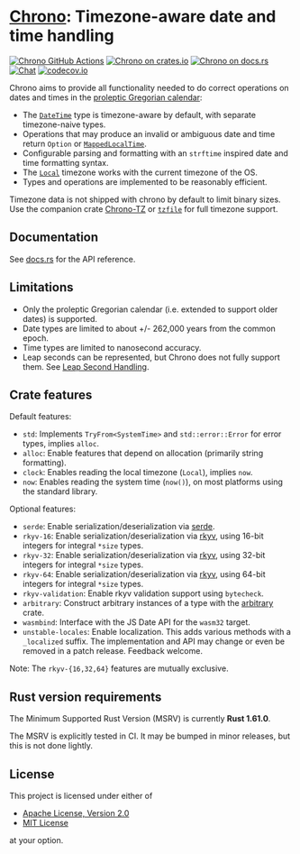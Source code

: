 [Chrono][docsrs]: Timezone-aware date and time handling
========================================

[![Chrono GitHub Actions][gh-image]][gh-checks]
[![Chrono on crates.io][cratesio-image]][cratesio]
[![Chrono on docs.rs][docsrs-image]][docsrs]
[![Chat][discord-image]][discord]
[![codecov.io][codecov-img]][codecov-link]

[gh-image]: https://github.com/chronotope/chrono/actions/workflows/test.yml/badge.svg?branch=0.5.x
[gh-checks]: https://github.com/chronotope/chrono/actions/workflows/test.yml?query=branch%3A0.5.x
[cratesio-image]: https://img.shields.io/crates/v/chrono.svg
[cratesio]: https://crates.io/crates/chrono
[docsrs-image]: https://docs.rs/chrono/badge.svg
[docsrs]: https://docs.rs/chrono
[discord-image]: https://img.shields.io/discord/976380008299917365?logo=discord
[discord]: https://discord.gg/sXpav4PS7M
[codecov-img]: https://img.shields.io/codecov/c/github/chronotope/chrono?logo=codecov
[codecov-link]: https://codecov.io/gh/chronotope/chrono

Chrono aims to provide all functionality needed to do correct operations on dates and times in the
[proleptic Gregorian calendar](https://en.wikipedia.org/wiki/Proleptic_Gregorian_calendar):

* The [`DateTime`](https://docs.rs/chrono/latest/chrono/struct.DateTime.html) type is timezone-aware
  by default, with separate timezone-naive types.
* Operations that may produce an invalid or ambiguous date and time return `Option` or
  [`MappedLocalTime`](https://docs.rs/chrono/latest/chrono/offset/enum.MappedLocalTime.html).
* Configurable parsing and formatting with an `strftime` inspired date and time formatting syntax.
* The [`Local`](https://docs.rs/chrono/latest/chrono/offset/struct.Local.html) timezone works with
  the current timezone of the OS.
* Types and operations are implemented to be reasonably efficient.

Timezone data is not shipped with chrono by default to limit binary sizes. Use the companion crate
[Chrono-TZ](https://crates.io/crates/chrono-tz) or [`tzfile`](https://crates.io/crates/tzfile) for
full timezone support.

## Documentation

See [docs.rs](https://docs.rs/chrono/latest/chrono/) for the API reference.

## Limitations

* Only the proleptic Gregorian calendar (i.e. extended to support older dates) is supported.
* Date types are limited to about +/- 262,000 years from the common epoch.
* Time types are limited to nanosecond accuracy.
* Leap seconds can be represented, but Chrono does not fully support them.
  See [Leap Second Handling](https://docs.rs/chrono/latest/chrono/naive/struct.NaiveTime.html#leap-second-handling).

## Crate features

Default features:

* `std`: Implements `TryFrom<SystemTime>` and `std::error::Error` for error types, implies `alloc`.
* `alloc`: Enable features that depend on allocation (primarily string formatting).
* `clock`: Enables reading the local timezone (`Local`), implies `now`.
* `now`: Enables reading the system time (`now()`), on most platforms using the standard library.

Optional features:

* `serde`: Enable serialization/deserialization via [serde].
* `rkyv-16`: Enable serialization/deserialization via [rkyv], using 16-bit integers for integral `*size` types.
* `rkyv-32`: Enable serialization/deserialization via [rkyv], using 32-bit integers for integral `*size` types.
* `rkyv-64`: Enable serialization/deserialization via [rkyv], using 64-bit integers for integral `*size` types.
* `rkyv-validation`: Enable rkyv validation support using `bytecheck`.
* `arbitrary`: Construct arbitrary instances of a type with the [arbitrary] crate.
* `wasmbind`: Interface with the JS Date API for the `wasm32` target.
* `unstable-locales`: Enable localization. This adds various methods with a `_localized` suffix.
  The implementation and API may change or even be removed in a patch release. Feedback welcome.

Note: The `rkyv-{16,32,64}` features are mutually exclusive.

[serde]: https://github.com/serde-rs/serde
[rkyv]: https://github.com/rkyv/rkyv
[arbitrary]: https://github.com/rust-fuzz/arbitrary/

## Rust version requirements

The Minimum Supported Rust Version (MSRV) is currently **Rust 1.61.0**.

The MSRV is explicitly tested in CI. It may be bumped in minor releases, but this is not done
lightly.

## License

This project is licensed under either of

* [Apache License, Version 2.0](https://www.apache.org/licenses/LICENSE-2.0)
* [MIT License](https://opensource.org/licenses/MIT)

at your option.

